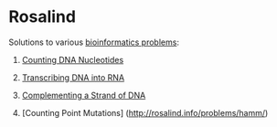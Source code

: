 # Rosalind
Solutions to various [bioinformatics problems](http://rosalind.info/problems/list-view/):

1. [Counting DNA Nucleotides](http://rosalind.info/problems/dna/)

2. [Transcribing DNA into RNA](http://rosalind.info/problems/rna/)

3. [Complementing a Strand of DNA](http://rosalind.info/problems/revc/)

4. [Counting Point Mutations] (http://rosalind.info/problems/hamm/)
